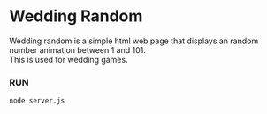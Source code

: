 # Wedding Random

Wedding random is a simple html web page that displays an random number animation between 1 and 101.<br> 
This is used for wedding games.

### RUN
```sh
node server.js 
```
